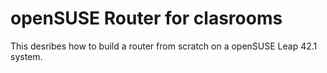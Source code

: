 # openSUSE Router for clasrooms
This desribes how to build a router from scratch on a openSUSE Leap 42.1 system.
